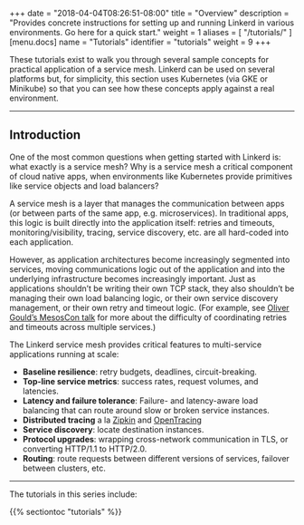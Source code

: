+++
date = "2018-04-04T08:26:51-08:00"
title = "Overview"
description = "Provides concrete instructions for setting up and running Linkerd in various environments. Go here for a quick start."
weight = 1
aliases = [
  "/tutorials/"
]
[menu.docs]
  name = "Tutorials"
  identifier = "tutorials"
  weight = 9
+++

These tutorials exist to walk you through several sample concepts for practical
application of a service mesh. Linkerd can be used on several platforms but, for
simplicity, this section uses Kubernetes (via GKE or Minikube) so that you can
see how these concepts apply against a real environment.

---

## Introduction

One of the most common questions when getting started with Linkerd is: what
exactly is a service mesh? Why is a service mesh a critical component of cloud
native apps, when environments like Kubernetes provide primitives like service
objects and load balancers?

A service mesh is a layer that manages the communication between apps (or between
parts of the same app, e.g. microservices). In traditional apps, this logic is
built directly into the application itself: retries and timeouts,
monitoring/visibility, tracing, service discovery, etc. are all hard-coded into
each application.

However, as application architectures become increasingly segmented into services,
moving communications logic out of the application and into the underlying
infrastructure becomes increasingly important. Just as applications shouldn’t be
writing their own TCP stack, they also shouldn’t be managing their own load
balancing logic, or their own service discovery management, or their own retry
and timeout logic. (For example, see [Oliver Gould’s MesosCon talk](https://www.youtube.com/watch?v=VGAFFkn5PiE#t=23m47)
for more about the difficulty of coordinating retries and timeouts across multiple
services.)

The Linkerd service mesh provides critical features to multi-service applications
running at scale:

- **Baseline resilience**: retry budgets, deadlines, circuit-breaking.
- **Top-line service metrics**: success rates, request volumes, and latencies.
- **Latency and failure tolerance**: Failure- and latency-aware load balancing
that can route around slow or broken service instances.
- **Distributed tracing** a la [Zipkin](https://github.com/openzipkin/zipkin)
and [OpenTracing](http://opentracing.io/)
- **Service discovery**: locate destination instances.
- **Protocol upgrades**: wrapping cross-network communication in TLS, or
converting HTTP/1.1 to HTTP/2.0.
- **Routing**: route requests between different versions of services, failover
between clusters, etc.

---

The tutorials in this series include:

{{% sectiontoc "tutorials" %}}

